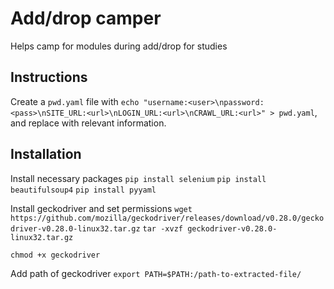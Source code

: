 # Add/drop camper

Helps camp for modules during add/drop for studies

## Instructions

Create a `pwd.yaml` file with `echo "username:<user>\npassword:<pass>\nSITE_URL:<url>\nLOGIN_URL:<url>\nCRAWL_URL:<url>" > pwd.yaml`, and replace with relevant information.

## Installation

Install necessary packages
`pip install selenium`
`pip install beautifulsoup4`
`pip install pyyaml`

Install geckodriver and set permissions
`wget https://github.com/mozilla/geckodriver/releases/download/v0.28.0/geckodriver-v0.28.0-linux32.tar.gz`
`tar -xvzf geckodriver-v0.28.0-linux32.tar.gz`

`chmod +x geckodriver`

Add path of geckodriver
`export PATH=$PATH:/path-to-extracted-file/`
